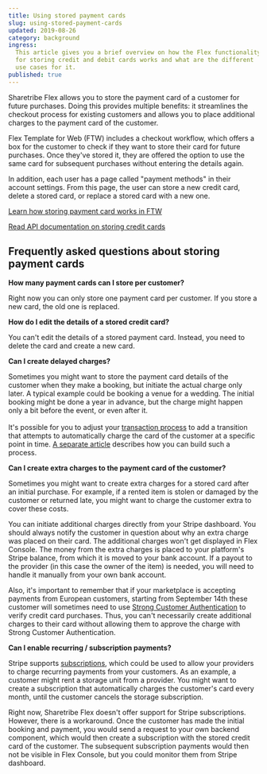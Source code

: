 ```yaml
---
title: Using stored payment cards
slug: using-stored-payment-cards
updated: 2019-08-26
category: background
ingress:
  This article gives you a brief overview on how the Flex functionality
  for storing credit and debit cards works and what are the different
  use cases for it.
published: true
---
```


Sharetribe Flex allows you to store the payment card of a customer for
future purchases. Doing this provides multiple benefits: it streamlines
the checkout process for existing customers and allows you to place
additional charges to the payment card of the customer.

Flex Template for Web (FTW) includes a checkout workflow, which offers a
box for the customer to check if they want to store their card for
future purchases. Once they've stored it, they are offered the option to
use the same card for subsequent purchases without entering the details
again.

In addition, each user has a page called "payment methods" in their
account settings. From this page, the user can store a new credit card,
delete a stored card, or replace a stored card with a new one.

[Learn how storing payment card works in FTW](/background/save-payment-card/)

[Read API documentation on storing credit cards](https://www.sharetribe.com/api-reference/#stripe-customer)

## Frequently asked questions about storing payment cards

**How many payment cards can I store per customer?**

Right now you can only store one payment card per customer. If you store
a new card, the old one is replaced.

**How do I edit the details of a stored credit card?**

You can't edit the details of a stored payment card. Instead, you need
to delete the card and create a new card.

**Can I create delayed charges?**

Sometimes you might want to store the payment card details of the
customer when they make a booking, but initiate the actual charge only
later. A typical example could be booking a venue for a wedding. The
initial booking might be done a year in advance, but the charge might
happen only a bit before the event, or even after it. \
 \
It's possible for you to adjust your [transaction process](/background/transaction-process/)
to add a transition that attempts to automatically charge the card of the
customer at a specific point in time. [A separate article](/background/off-session-payments-in-transaction-process/)
describes how you can build such a process.

**Can I create extra charges to the payment card of the customer?**

Sometimes you might want to create extra charges for a stored card after
an initial purchase. For example, if a rented item is stolen or damaged
by the customer or returned late, you might want to charge the customer
extra to cover these costs.

You can initiate additional charges directly from your Stripe dashboard.
You should always notify the customer in question about why an extra
charge was placed on their card. The additional charges won't get
displayed in Flex Console. The money from the extra charges is placed to
your platform's Stripe balance, from which it is moved to your bank
account. If a payout to the provider (in this case the owner of the
item) is needed, you will need to handle it manually from your own bank
account.

Also, it's important to remember that if your marketplace is accepting
payments from European customers, starting from September 14th these
customer will sometimes need to use
[Strong Customer Authentication](/background/strong-customer-authentication/)
to verify credit card purchases. Thus, you can't necessarily create
additional charges to their card without allowing them to approve the
charge with Strong Customer Authentication.

**Can I enable recurring / subscription payments?**

Stripe supports
[subscriptions](https://stripe.com/docs/connect/subscriptions), which
could be used to allow your providers to charge recurring payments from
your customers. As an example, a customer might rent a storage unit from
a provider. You might want to create a subscription that automatically
charges the customer's card every month, until the customer cancels the
storage subscription.

Right now, Sharetribe Flex doesn't offer support for Stripe
subscriptions. However, there is a workaround. Once the customer has
made the initial booking and payment, you would send a request to your
own backend component, which would then create a subscription with the
stored credit card of the customer. The subsequent subscription payments
would then not be visible in Flex Console, but you could monitor them
from Stripe dashboard.
